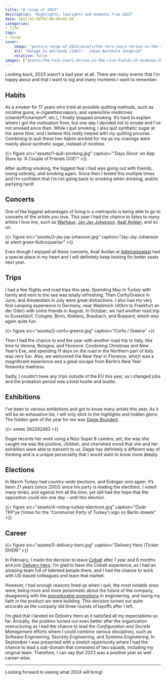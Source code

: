 ```yaml
---
title: "A recap of 2023"
description: "Highlights, lowlights and moments from 2023"
date: 2023-01-08T02:00:00+02:00
categories:
- life
tags:
- recap
cover:
    image: "posts/a-recap-of-2023/assets/the-taro-inari-shrine-in-the-rice-fields-at-asakusa-1877-1882-kobayashi-kiyochika.webp"
    alt: "Halage En Hollande (1867) - Johan Barthold Jongkind"
    relative: false
images: ["assets/the-taro-inari-shrine-in-the-rice-fields-at-asakusa-1877-1882-kobayashi-kiyochika.webp"]
---
```


Looking back, 2023 wasn't a bad year at all. There are many events that I'm happy about and that I want to log and
many moments I want to remember.

## Habits

As a smoker for 17 years who tried all possible quitting methods, such as nicotine gums, e-cigarettes/vapors, and
varenicline medicines (chantix®/champix®, etc.), I finally stopped smoking. It’s hard to explain where I got the
motivation from, but one day I decided not to smoke and I’ve not smoked since then. While I quit smoking, I also quit
synthetic sugar at the same time, and I believe this really helped with my quitting process. Combining to quit these
two habits worked for me as my cravings were mainly about synthetic sugar, instead of nicotine.

{{< figure src="assets/1-quit-smoking.jpg" caption="'Days Since' on App Store by 'A Couple of Friends OOD'" >}}

After quitting smoking, the biggest fear I had was going out with friends, losing sobriety, and smoking again. Since
then I tested this multiple times and I’m confident that I’m not going back to smoking when drinking, and/or partying
hard!

## Concerts

One of the biggest advantages of living in a metropolis is being able to go to concerts of the artists you love. This
year I had the chance to listen to many artists I love live, such as
[Warhaus](https://open.spotify.com/artist/5uy67fWgovgNdbkP1kAf7m?si=oCbeqmHsRsOrXgyomGNOEA),
[Jay Jay Johanson](https://open.spotify.com/artist/4hzC9WUUy3cFituT71tzB4?si=vzKk9E7bTMOSx7oXtkw0Ug),
[Asaf Avidan](https://open.spotify.com/artist/7t51dSX8ZkKC7VoKRd0lME?si=VZdypqTtRIO0ewFTXWnWzQ0), and so on.

{{< figure src="assets/3-jay-jay-johanson.jpg" caption="Jay-Jay Johanson at silent green Kulturquartier" >}}

Even though I enjoyed all these concerts, Asaf Avidan at [Admiralspalast](https://www.admiralspalast.theater/) had a
special place in my heart and I will definitely keep looking for better seats next year.

## Trips

I had a few flights and road trips this year. Spending May in Turkey with family and next to the sea was totally
refreshing. Then Corfu/Greece in June, and Amsterdam in July were great distractions. I also had my very first camping
experience in Germany, near Waldreich (40km to Frankfurt an der Oder) with some friends in August. In October, we had
another road trip to Dusseldorf, Cologne, Bonn, Koblenz, Braubach, and Boppard, which was again quite fun.

{{< figure src="assets/2-corfu-greece.jpg" caption="Corfu / Greece" >}}

Then I had the chance to end the year with another road trip to Italy, this time to Verona, Bologna, and Florence. Combining Christmas and New Year’s Eve, and spending 11 days on the road in the Northern part of Italy was very fun. Also, we welcomed the New Year in Florence, which was a magnificent experience and a great escape from Berlin’s New Year fireworks madness.

Sadly, I couldn’t have any trips outside of the EU this year, as I changed jobs and the probation period was a total
hustle and bustle.

## Exhibitions

I’ve been to various exhibitions and got to know many artists this year. As it will be an exhaustive list, I will only
stick to the highlights and hidden gems. The hidden gem of the year for me was [Dagie Brundert](https://vimeo.com/dagie).

{{< vimeo 382292493 >}}

Dagie records her work using a Nizo Super 8 camera, yet, the way she caught me was the positive, childish, and
cherished mood that she and her exhibition were able to transmit to us. Dagie has definitely a different way of
thinking and is a unique personality that I would want to know more deeply.

## Elections

In March Turkey had country-wide elections, and Erdogan won again. It’s been 21 years (since 2002) since his party is
leading the elections. I voted many times, and against him all the time, yet still had the hope that the opposition
could win one day - until this election.

{{< figure src="assets/4-voting-turkey-elections.jpg" caption="Oylar TKP'ye (Votes for the 'Communist Party of Turkey') sign on Berlin streets" >}}

## Career

{{< figure src="assets/5-delivery-hero.jpg" caption="Delivery Hero (Ticker: DHER)" >}}

In February, I made the decision to leave [Cobalt](https://www.cobalt.io) after 1 year and 6 months and join
[Delivery Hero](https://www.deliveryhero.com/). I’m glad to have the Cobalt experience, as I had an amazing team
full of talented people there, and I had the chance to work with US-based colleagues and learn that market.

However, I had enough reasons lined up when I quit, the most notable ones were; being more and more pessimistic about
the future of the company, disagreeing with the
[proceduralist promotions](https://staffeng.com/guides/finding-the-right-company) in engineering, and losing my faith
in the product we were building. This decision turned out quite accurate as the company did three rounds of layoffs
after I left.

I’m glad that I landed on Delivery Hero as it satisfied all my expectations so far. Actually, the position turned
out even better after the organization restructuring as I had the chance to lead the _Configuration and Secrets Management_
efforts where I could combine various disciplines, such as Software Engineering, Security Engineering, and Systems
Engineering. In September I was presented with a stretch opportunity where I had the chance to lead a sub-domain
that consisted of two squads, including my original team. Therefore, I can say that 2023 was a positive year as well
career-wise.

-----

Looking forward to seeing what 2024 will bring!
